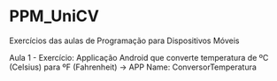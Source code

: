 # PPM_UniCV
Exercícios das aulas de Programação para Dispositivos Móveis

Aula 1 - Exercício: Applicação Android que converte temperatura de ºC (Celsius) para ºF (Fahrenheit) -> APP Name: ConversorTemperatura
